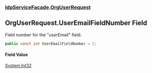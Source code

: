 ### [IdpServiceFacade](../index.md 'IdpServiceFacade').[OrgUserRequest](index.md 'IdpServiceFacade\.OrgUserRequest')

## OrgUserRequest\.UserEmailFieldNumber Field

Field number for the "userEmail" field\.

```csharp
public const int UserEmailFieldNumber = 2;
```

#### Field Value
[System\.Int32](https://learn.microsoft.com/en-us/dotnet/api/system.int32 'System\.Int32')